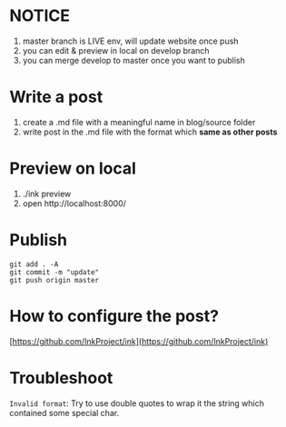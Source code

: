 # NOTICE

1. master branch is LIVE env, will update website once push
2. you can edit & preview in local on develop branch
3. you can merge develop to master once you want to publish

# Write a post

1. create a .md file with a meaningful name in blog/source folder
2. write post in the .md file with the format which **same as other posts**

# Preview on local

1. ./ink preview
2. open http://localhost:8000/

# Publish
```
git add . -A
git commit -m "update"
git push origin master
```

# How to configure the post?

[https://github.com/InkProject/ink](https://github.com/InkProject/ink)

# Troubleshoot

`Invalid format`: Try to use double quotes to wrap it the string which contained some special char.

